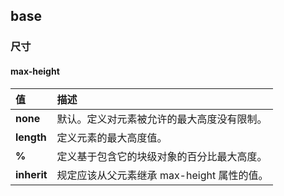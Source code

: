 ## base

### 尺寸

#### max-height

| 值        | 描述           |
| :-------------|:-------------|
| **none** | 默认。定义对元素被允许的最大高度没有限制。|
| **length** | 定义元素的最大高度值。|
| **%** | 定义基于包含它的块级对象的百分比最大高度。|
| **inherit** | 规定应该从父元素继承 max-height 属性的值。|
